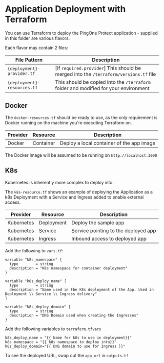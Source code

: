 # Application Deployment with Terraform

You can use Terraform to deploy the PingOne Protect application - supplied in this folder are various flavors.

Each flavor may contain 2 files:

| File Pattern | Description |
| --- | --- |
| `{deployment}-provider.tf` | [If `required.provider`] This should be merged into the `/terraform/versions.tf` file |
| `{deployment}-resources.tf` | This should be copied into the `/terraform` folder and modified for your environment |

## Docker

The `docker-resources.tf` should be ready to use, as the only requirement is Docker running on the machine you're executing Terraform on.

| Provider | Resource | Description |
| --- | --- | --- |
| Docker | Container | Deploy a local container of the app image |

The Docker image will be assumed to be running on `http://localhost:3000`

## K8s

Kubernetes is inherently more complex to deploy into.

The `k8s-resource.tf` shows an example of deploying the Application as a k8s Deployment with a Service and Ingress added to enable external access.

| Provider | Resource | Description |
| --- | --- | --- |
| Kubernetes | Deployment | Deploy the sample app |
| Kubernetes | Service | Service pointing to the deployed app |
| Kubernetes | Ingress | Inbound access to deployed app |

Add the following to `vars.tf`:

```hcl
variable "k8s_namespace" {
  type        = string
  description = "K8s namespace for container deployment"
}

variable "k8s_deploy_name" {
  type        = string
  description = "Name used in the K8s deployment of the App. Used in Deployment \\ Service \\ Ingress delivery"
}

variable "k8s_deploy_domain" {
  type        = string
  description = "DNS Domain used when creating the Ingresses"
}
```

Add the following variables to `terraform.tfvars`

```hcl
k8s_deploy_name = "{{ Name for k8s to use in deployment}}"
k8s_namespace = "{{ k8s namespace to deploy into}}"
k8s_deploy_domain="{{ DNS domain to use for Ingress }}"
```

To see the deployed URL, swap out the `app_url` in `outputs.tf`

